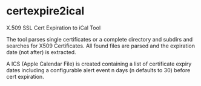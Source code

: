 certexpire2ical
===============

X.509 SSL Cert Expiration to iCal Tool

The tool parses single certificates or a complete directory and subdirs and searches for X509 Certificates. All found files are parsed and the expiration date (not after) is extracted.

A ICS (Apple Calendar File) is created containing a list of certificate expiry dates including a configurable alert event n days (n defaults to 30) before cert expiration.
